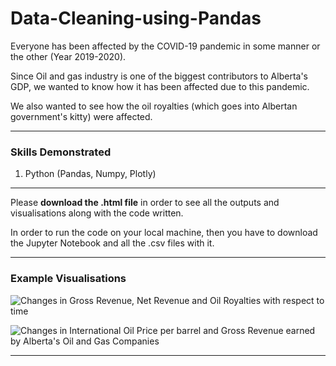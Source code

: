 # Data-Cleaning-using-Pandas

Everyone has been affected by the COVID-19 pandemic in some manner or the other (Year 2019-2020).

Since Oil and gas industry is one of the biggest contributors to Alberta's GDP, we wanted to know how it has been affected due to this pandemic.

We also wanted to see how the oil royalties (which goes into Albertan government's kitty) were affected. 

***

### Skills Demonstrated

1) Python (Pandas, Numpy, Plotly)

***

Please **download the .html file** in order to see all the outputs and visualisations along with the code written.

In order to run the code on your local machine, then you have to download the Jupyter Notebook and all the .csv files with it.

***

### Example Visualisations

![Changes in Gross Revenue, Net Revenue and Oil Royalties with respect to time](https://user-images.githubusercontent.com/38883396/209394472-a86ab40b-d103-40d7-9307-fa50ee9e0b9b.png)


![Changes in International Oil Price per barrel and Gross Revenue earned by Alberta's Oil and Gas Companies](https://user-images.githubusercontent.com/38883396/209394586-05b1b506-4b4a-4d45-996f-29cdaaccf503.png)


***
